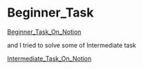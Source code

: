 # Beginner_Task
<a href="https://mirage-joggers-141.notion.site/Beginner-Task-1554e5b8ea4a801da2cfe586359d404d?pvs=4">Beginner_Task_On_Notion</a>


and I tried to solve some of Intermediate task

<a href="https://mirage-joggers-141.notion.site/Intermediate-Task-1564e5b8ea4a805c8478cb64b647cd69?pvs=4">  Intermediate_Task_On_Notion</a>

